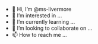 - 👋 Hi, I’m @ms-livermore
- 👀 I’m interested in ...
- 🌱 I’m currently learning ...
- 💞️ I’m looking to collaborate on ...
- 📫 How to reach me ...

<!---
ms-livermore/ms-livermore is a ✨ special ✨ repository because its `README.md` (this file) appears on your GitHub profile.
You can click the Preview link to take a look at your changes.
--->
